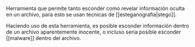 Herramienta que permite tanto esconder como revelar información oculta en un archivo, para esto se usan técnicas de [[esteganografia|stego]].

Haciendo uso de esta herramienta, es posible esconder información dentro de un archivo aparentemente inocente, o incluso seria posible esconder [[malware]] dentro del archivo.